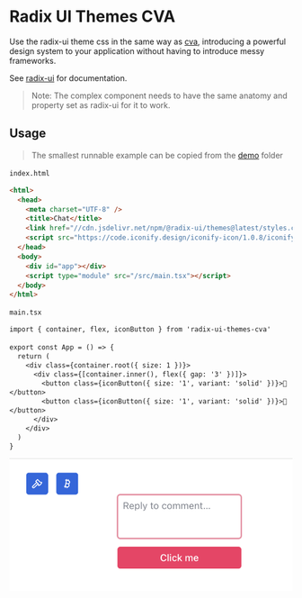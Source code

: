 
# Radix UI Themes CVA

Use the radix-ui theme css in the same way as [cva](https://cva.style/docs/getting-started/variants), introducing a powerful design system to your application without having to introduce messy frameworks.


See [radix-ui](https://www.radix-ui.com/themes/docs/overview/getting-started) for documentation.

> Note: The complex component needs to have the same anatomy and property set as radix-ui for it to work.


## Usage


> The smallest runnable example can be copied from the [demo](https://github.com/FlatMapIO/radix-ui-themes-cva/tree/main/demo) folder

`index.html`

```html
<html>
  <head>
    <meta charset="UTF-8" />
    <title>Chat</title>
    <link href="//cdn.jsdelivr.net/npm/@radix-ui/themes@latest/styles.css" rel="stylesheet">
    <script src="https://code.iconify.design/iconify-icon/1.0.8/iconify-icon.min.js"></script>
  </head>
  <body>
    <div id="app"></div>
    <script type="module" src="/src/main.tsx"></script>
  </body>
</html>

```

`main.tsx`

```tsx
import { container, flex, iconButton } from 'radix-ui-themes-cva'

export const App = () => {
  return (
    <div class={container.root({ size: 1 })}>
      <div class={[container.inner(), flex({ gap: '3' })]}>
        <button class={iconButton({ size: '1', variant: 'solid' })}>🐰</button>
        <button class={iconButton({ size: '1', variant: 'solid' })}>🥕</button>
      </div>
    </div>
  )
}
```

![](./demo/demo.png)